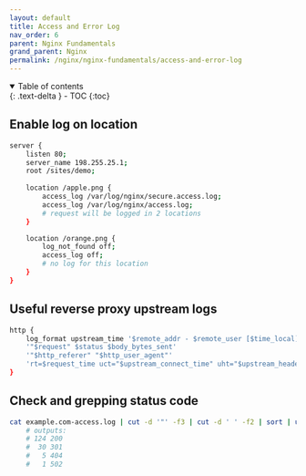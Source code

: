 ```yaml
---
layout: default    
title: Access and Error Log
nav_order: 6
parent: Nginx Fundamentals
grand_parent: Nginx
permalink: /nginx/nginx-fundamentals/access-and-error-log
---
```

<details open markdown="block">
  <summary>
    Table of contents
  </summary>
  {: .text-delta }
- TOC
{:toc}
</details>

## Enable log on location
```bash
server {
    listen 80;
    server_name 198.255.25.1;
    root /sites/demo; 
    
    location /apple.png {
        access_log /var/log/nginx/secure.access.log;
        access_log /var/log/nginx/access.log;
        # request will be logged in 2 locations
    }

    location /orange.png {
        log_not_found off; 
        access_log off; 
        # no log for this location 
    }
}
```

## Useful reverse proxy upstream logs
```bash
http {
    log_format upstream_time '$remote_addr - $remote_user [$time_local]'
    '"$request" $status $body_bytes_sent'
    '"$http_referer" "$http_user_agent"'
    'rt=$request_time uct="$upstream_connect_time" uht="$upstream_header_time" urt="$upstream_response_time"';
}
```

## Check and grepping status code 

```bash
cat example.com-access.log | cut -d '"' -f3 | cut -d ' ' -f2 | sort | uniq -c | sort -rn
    # outputs: 
    # 124 200
    #  30 301
    #   5 404
    #   1 502
```